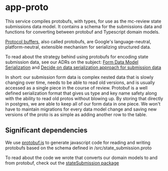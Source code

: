# app-proto

This service compiles protobufs, with types, for use as the mc-review state submissions data model. It contains a schema for the submissions data and functions for converting between protobuf and Typescript domain models.

[Protocol buffers](https://developers.google.com/protocol-buffers), also called protobufs, are Google's language-neutral, platform-neutral, extensible mechanism for serializing structured data.

To read about the strategy behind using protobufs for encoding state submission data, see our ADRs on the subject: [Form Data Model Serialization](../../docs/architectural-decision-records/008-form-data-serialization.md) and [Decide on data serialization approach for submission data](../../docs/architectural-decision-records/009-data-serialization-framework.md)

In short: our submission form data is complex nested data that is slowly changing over time, needs to be able to read old versions, and is usually accessed as a single piece in the course of review. Protobuf is a well defined serialization format that gives us type and key name safety along with the ability to read old protos without blowing up. By storing that directly in postgres, we are able to keep all of our form data in one piece. We won't have to maintain migrations for every data model change and saving new versions of the proto is as simple as adding another row to the table.

## Significant dependencies

We use [protobuf.js](https://github.com/protobufjs/protobuf.js) to generate javascript code for reading and writing protobufs based on the schema defined in /src/state_submission.proto

To read about the code we wrote that converts our domain models to and from protobuf, check out the [stateSubmission package](https://github.com/CMSgov/managed-care-review/tree/main/services/app-web/src/common-code/proto/healthPlanFormDataProto)
